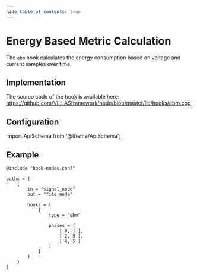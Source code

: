 ```yaml
---
hide_table_of_contents: true
---
```


# Energy Based Metric Calculation

The `ebm` hook calculates the energy consumption based on voltage and current samples over time.

## Implementation

The source code of the hook is available here:
https://github.com/VILLASframework/node/blob/master/lib/hooks/ebm.cpp

## Configuration

import ApiSchema from '@theme/ApiSchema';

<ApiSchema id="node" example pointer="#/components/schemas/ebm" />

## Example

``` url="external/node/etc/examples/hooks/ebm.conf" title="node/etc/examples/hooks/ebm.conf"
@include "hook-nodes.conf"

paths = (
	{
		in = "signal_node"
		out = "file_node"

		hooks = (
			{
				type = "ebm"

				phases = (
					[ 0, 1 ],
					[ 2, 3 ],
					[ 4, 5 ]
				)
			}
		)
	}
)
```
